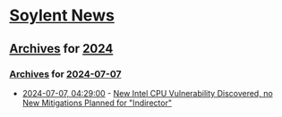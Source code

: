 # [Soylent News](../../../README.md)

## [Archives](../../index.md) for [2024](../index.md)

### [Archives](../../index.md) for [2024-07-07](index.md)

* [2024-07-07, 04:29:00](https://soylentnews.org/article.pl?sid=24/07/04/2320240&from=rss) - [New Intel CPU Vulnerability Discovered, no New Mitigations Planned for \"Indirector\"](https://soylentnews.org/article.pl?sid=24/07/04/2320240&from=rss)
